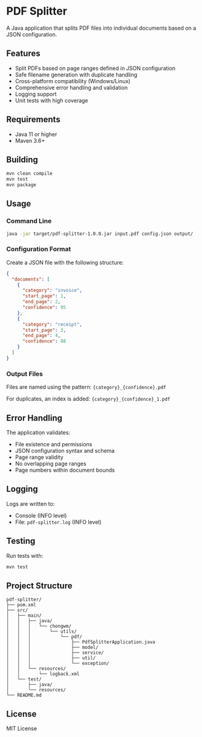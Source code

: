 # PDF Splitter

A Java application that splits PDF files into individual documents based on a JSON configuration.

## Features

- Split PDFs based on page ranges defined in JSON configuration
- Safe filename generation with duplicate handling
- Cross-platform compatibility (Windows/Linux)
- Comprehensive error handling and validation
- Logging support
- Unit tests with high coverage

## Requirements

- Java 11 or higher
- Maven 3.6+

## Building

```bash
mvn clean compile
mvn test
mvn package
```

## Usage

### Command Line
```bash
java -jar target/pdf-splitter-1.0.0.jar input.pdf config.json output/
```

### Configuration Format

Create a JSON file with the following structure:

```json
{
  "documents": [
    {
      "category": "invoice",
      "start_page": 1,
      "end_page": 2,
      "confidence": 95
    },
    {
      "category": "receipt", 
      "start_page": 3,
      "end_page": 4,
      "confidence": 88
    }
  ]
}
```

### Output Files

Files are named using the pattern: `{category}_{confidence}.pdf`

For duplicates, an index is added: `{category}_{confidence}_1.pdf`

## Error Handling

The application validates:
- File existence and permissions
- JSON configuration syntax and schema
- Page range validity
- No overlapping page ranges
- Page numbers within document bounds

## Logging

Logs are written to:
- Console (INFO level)
- File: `pdf-splitter.log` (INFO level)

## Testing

Run tests with:
```bash
mvn test
```

## Project Structure

```
pdf-splitter/
├── pom.xml
├── src/
│   ├── main/
│   │   ├── java/
│   │   │   └── chongwm/
│   │   │       └── utils/
│   │   │           └── pdf/
│   │   │               ├── PdfSplitterApplication.java
│   │   │               ├── model/
│   │   │               ├── service/
│   │   │               ├── util/
│   │   │               └── exception/
│   │   └── resources/
│   │       └── logback.xml
│   └── test/
│       ├── java/
│       └── resources/
└── README.md
```

## License

MIT License